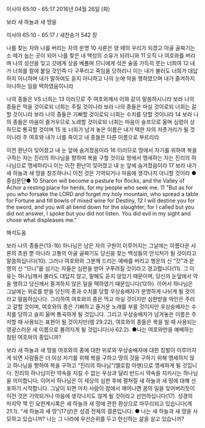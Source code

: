 이사야 65:10 - 65:17 
2016년 04월 26일 (화)

보라 새 하늘과 새 땅을



이사야 65:10 - 65:17 / 새찬송가 542 장


나를 찾는 자와 나를 버리는 자의 운명 
10 사론은 양 떼의 우리가 되겠고 아골 골짜기는 소 떼가 눕는 곳이 되어 나를 찾은 내 백성의 소유가 되려니와 11 오직 나 여호와를 버리며 나의 성산을 잊고 갓에게 상을 베풀며 므니에게 섞은 술을 가득히 붓는 너희여 12 내가 너희를 칼에 붙일 것인즉 다 구푸리고 죽임을 당하리니 이는 내가 불러도 너희가 대답하지 아니하며 내가 말하여도 듣지 아니하고 나의 눈에 악을 행하였으며 내가 즐겨하지 아니하는 일을 택하였음이니라

나의 종들은  VS 너희는
13 이러므로 주 여호와께서 이와 같이 말씀하시니라 보라 나의 종들은 먹을 것이로되 너희는 주릴 것이니라 보라 나의 종들은 마실 것이로되 너희는 갈할 것이니라 보라 나의 종들은 기뻐할 것이로되 너희는 수치를 당할 것이니라 14 보라 나의 종들은 마음이 즐거우므로 노래할 것이로되 너희는 마음이 슬프므로 울며 심령이 상하므로 통곡할 것이며 15 또 너희가 남겨 놓은 이름은 내가 택한 자의 저줏거리가 될 것이니라 주 여호와 내가 너를 죽이고 내 종들은 다른 이름으로 부르리라

이전 환난이 잊어졌고 내 눈 앞에 숨겨졌음이라 
16 이러므로 땅에서 자기를 위하여 복을 구하는 자는 진리의 하나님을 향하여 복을 구할 것이요 땅에서 맹세하는 자는 진리의 하나님으로 맹세하리니 이는 이전 환난이 잊어졌고 내 눈 앞에 숨겨졌음이라 17 보라 내가 새 하늘과 새 땅을 창조하나니 이전 것은 기억되거나 마음에 생각나지 아니할 것이라
●중심문단● 10 Sharon will become a pasture for flocks, and the Valley of Achor a resting place for herds, for my people who seek me. 11 "But as for you who forsake the LORD and forget my holy mountain, who spread a table for Fortune and fill bowls of mixed wine for Destiny, 12 I will destine you for the sword, and you will all bend down for the slaughter; for I called but you did not answer, I spoke but you did not listen. You did evil in my sight and chose what displeases me."

해석도움





보라 나의 종들은(13-16)
하나님은 남은 자의 구원이 이루어지는 그날에는 아름다운 샤론의 초원 뿐 아니라 고통의 아골 골짜기도 당신을 찾는 백성들의 안식처가 될 것이라고 말씀하십니다(10). 그러나 여호와와 그분께 드리는 예배를 버리고 행운의 신 “갓”과 운명의 신 “므니”를 섬기는 자들은 심판을 받아 구푸려질 것이라고 경고합니다(11). 그 이유는 하나님께서 불러도 대답지 않고, 말해도 듣지 않았기 때문이며, 당신의 눈앞에서 악을 행하고 당신께서 즐겨하지 않은 일을 택하였기 때문입니다(12하). 이어서 하나님은 그날에는 위로를 받을 당신의 종과 수치를 당할 우상숭배자가 분명하게 나뉘게 될 것이라고 말씀하십니다. 그리하여 여호와의 종은 먹고 마실 것이지만 심판받을 악인은 주리고 갈할 것이며, 여호와의 종은 기뻐하고 즐거운 노래를 부를 것이지만 우상숭배자는 수치를 당하고 슬피 울며 통곡하게 될 것입니다. 그리고 우상숭배자가 남겨놓은 이름은 주저할 때 사용되는 표현이 될 것이지만(렘 29:22), 여호와의 종들은 복을 빌 때 사용되는 영광스러운 새 이름으로 불려지게 될 것입니다(사 62:2).
●나는 여호와만을 예배하는 참된 여호와의 종입니까?

보라 새 하늘과 새 땅을
여호와의 종에 대한 위로와 우상숭배자에 대한 징벌이 이루어지게 되면 사람들은 더 이상 자기를 위해 복을 구하고 땅의 것을 구하기 위해 맹세하지 않고 하나님을 향하여 복을 구하고 “진리의 하나님”(엘로힘 아멘)으로 맹세하게 될 것입니다. 진리의 하나님이란 약속을 지킬 수 없는 우상과 달리 반드시 약속을 지키시는 하나님을 의미합니다. 이어서 하나님은 이 세상의 심판 후에 펼쳐질 새 하늘과 새 땅에 대해 선포하기 시작합니다. 그날이 되면 마치 사람이 잠에서 깨어나면 꿈의 일을 잊어버리듯이 이전 것은 기억되거나 마음에 생각나지도 않게 될 것이라고 선언하십니다(17). 성경의 마지막 책 인 요한계시록은 새 하늘과 새 땅에 관한 환상으로 마무리되고 있습니다(계 21:1). “새 하늘과 새 땅”(17상)은 성경 전체의 결론입니다. 
● 나는 새 하늘과 새 땅을 사모하고 있습니까? 나는 그 나라에 우선순위를 두고 헌신하는 삶을 살고 있습니까?